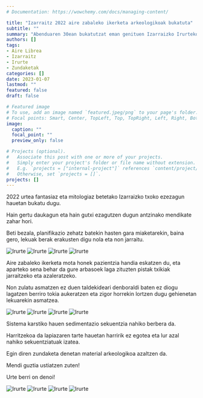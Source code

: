 ```yaml
---
# Documentation: https://wowchemy.com/docs/managing-content/

title: "Izarraitz 2022 aire zabaleko ikerketa arkeologikoak bukatuta"
subtitle: ""
summary: "Abenduaren 30ean bukatutzat eman genituen Izarraizko Irurteko sakona deritzaion lekuan 2022ko lanak."
authors: []
tags: 
- Aire Librea
- Izarraitz
- Irurte
- Zundaketak
categories: []
date: 2023-01-07
lastmod: ""
featured: false
draft: false

# Featured image
# To use, add an image named `featured.jpeg/png` to your page's folder.
# Focal points: Smart, Center, TopLeft, Top, TopRight, Left, Right, BottomLeft, Bottom, BottomRight.
image:
  caption: ""
  focal_point: ""
  preview_only: false

# Projects (optional).
#   Associate this post with one or more of your projects.
#   Simply enter your project's folder or file name without extension.
#   E.g. `projects = ["internal-project"]` references `content/project/deep-learning/index.md`.
#   Otherwise, set `projects = []`.
projects: []
---
```


2022 urtea fantasiaz eta mitologiaz betetako Izarraizko txoko ezezagun hauetan bukatu dugu.

Hain gertu daukagun eta hain gutxi ezagutzen dugun antzinako mendikate zahar hori.

Beti bezala, planifikazio zehatz batekin hasten gara miaketarekin, baina gero, lekuak berak erakusten digu nola eta non jarraitu.

![Irurte](media/1.jpeg)
![Irurte](media/2.jpeg)
![Irurte](media/3.jpeg)
![Irurte](media/4.jpeg)

Aire zabaleko ikerketa mota honek pazientzia handia eskatzen du, eta aparteko sena behar da gure arbasoek laga zituzten pistak txikiak jarraitzeko eta azaleratzeko.

Non zulatu asmatzen ez duen taldekideari denboraldi baten ez diogu lagatzen berriro tokia aukeratzen eta zigor horrekin lortzen dugu gehienetan lekuarekin asmatzea.

![Irurte](media/5.jpeg)
![Irurte](media/6.jpeg)
![Irurte](media/7.jpeg)
![Irurte](media/8.jpeg)

Sistema karstiko hauen sedimentazio sekuentzia nahiko berbera da.

Harritzekoa da lapiazaren tarte hauetan harririk ez egotea eta lur azal nahiko sekuentziatuak izatea.

Egin diren zundaketa denetan material arkeologikoa azaltzen da.

Mendi guztia ustiatzen zuten!

Urte berri on denoi!

![Irurte](media/9.jpeg)
![Irurte](media/10.jpeg)
![Irurte](media/11.jpeg)
![Irurte](media/12.jpeg)
